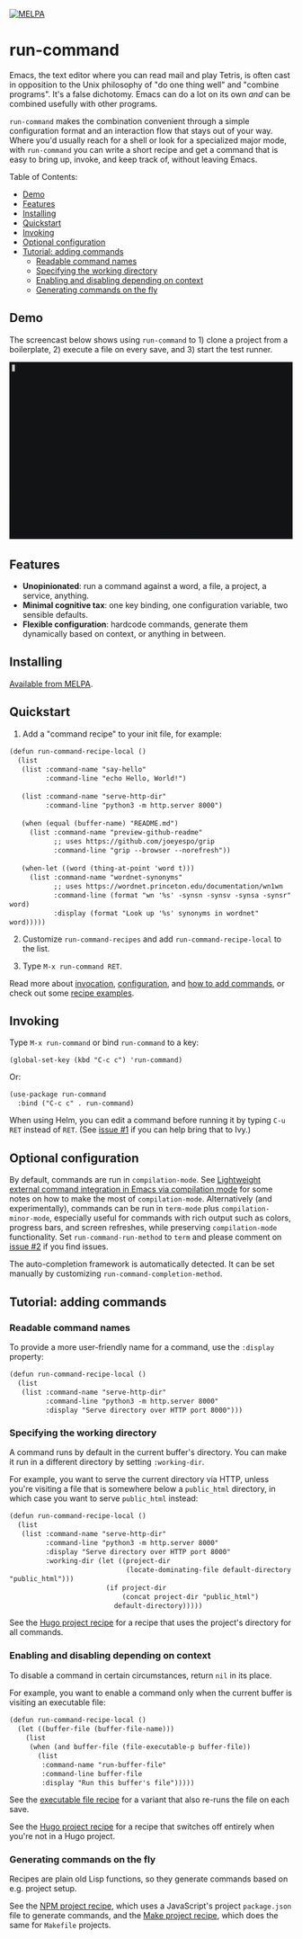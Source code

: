[![MELPA](https://melpa.org/packages/run-command-badge.svg)](https://melpa.org/#/run-command)

# run-command

Emacs, the text editor where you can read mail and play Tetris, is often cast in opposition to the Unix philosophy of "do one thing well" and "combine programs". It's a false dichotomy. Emacs can do a lot on its own _and_ can be combined usefully with other programs.

`run-command` makes the combination convenient through a simple configuration format and an interaction flow that stays out of your way. Where you'd usually reach for a shell or look for a specialized major mode, with `run-command` you can write a short recipe and get a command that is easy to bring up, invoke, and keep track of, without leaving Emacs.

<!-- markdown-toc start - Don't edit this section. Run M-x markdown-toc-refresh-toc -->

Table of Contents:

- [Demo](#demo)
- [Features](#features)
- [Installing](#installing)
- [Quickstart](#quickstart)
- [Invoking](#invoking)
- [Optional configuration](#optional-configuration)
- [Tutorial: adding commands](#tutorial-adding-commands)
  - [Readable command names](#readable-command-names)
  - [Specifying the working directory](#specifying-the-working-directory)
  - [Enabling and disabling depending on context](#enabling-and-disabling-depending-on-context)
  - [Generating commands on the fly](#generating-commands-on-the-fly)

<!-- markdown-toc end -->

## Demo

The screencast below shows using `run-command` to 1) clone a project from a boilerplate, 2) execute a file on every save, and 3) start the test runner.

<p align="center"><img alt="demo" src="./demo.gif"></p>

## Features

- **Unopinionated**: run a command against a word, a file, a project, a service, anything.
- **Minimal cognitive tax**: one key binding, one configuration variable, two sensible defaults.
- **Flexible configuration**: hardcode commands, generate them dynamically based on context, or anything in between.

## Installing

[Available from MELPA](https://melpa.org/#/run-command).

## Quickstart

1. Add a "command recipe" to your init file, for example:

```emacs-lisp
(defun run-command-recipe-local ()
  (list
   (list :command-name "say-hello"
         :command-line "echo Hello, World!")

   (list :command-name "serve-http-dir"
         :command-line "python3 -m http.server 8000")

   (when (equal (buffer-name) "README.md")
     (list :command-name "preview-github-readme"
           ;; uses https://github.com/joeyespo/grip
           :command-line "grip --browser --norefresh"))

   (when-let ((word (thing-at-point 'word t)))
     (list :command-name "wordnet-synonyms"
           ;; uses https://wordnet.princeton.edu/documentation/wn1wn
           :command-line (format "wn '%s' -synsn -synsv -synsa -synsr" word)
           :display (format "Look up '%s' synonyms in wordnet" word)))))
```

2. Customize `run-command-recipes` and add `run-command-recipe-local` to the list.

3. Type `M-x run-command RET`.

Read more about [invocation](#invoking), [configuration](#optional-configuration), and [how to add commands](#tutorial-adding-commands), or check out some [recipe examples](./examples).

## Invoking

Type `M-x run-command` or bind `run-command` to a key:

```emacs-lisp
(global-set-key (kbd "C-c c") 'run-command)
```

Or:

```emacs-lisp
(use-package run-command
  :bind ("C-c c" . run-command)
```

When using Helm, you can edit a command before running it by typing `C-u RET` instead of `RET`. (See [issue #1](https://github.com/bard/emacs-run-command/issues) if you can help bring that to Ivy.)

## Optional configuration

By default, commands are run in `compilation-mode`. See [Lightweight external command integration in Emacs via compilation mode](https://massimilianomirra.com/notes/lightweight-external-command-integration-in-emacs-via-compilation-mode/) for some notes on how to make the most of `compilation-mode`. Alternatively (and experimentally), commands can be run in `term-mode` plus `compilation-minor-mode`, especially useful for commands with rich output such as colors, progress bars, and screen refreshes, while preserving `compilation-mode` functionality. Set `run-command-run-method` to `term` and please comment on [issue #2](https://github.com/bard/emacs-run-command/issues/2) if you find issues.

The auto-completion framework is automatically detected. It can be set manually by customizing `run-command-completion-method`.

## Tutorial: adding commands

### Readable command names

To provide a more user-friendly name for a command, use the `:display` property:

```emacs-lisp
(defun run-command-recipe-local ()
  (list
   (list :command-name "serve-http-dir"
         :command-line "python3 -m http.server 8000"
         :display "Serve directory over HTTP port 8000")))
```

### Specifying the working directory

A command runs by default in the current buffer's directory. You can make it run in a different directory by setting `:working-dir`.

For example, you want to serve the current directory via HTTP, unless you're visiting a file that is somewhere below a `public_html` directory, in which case you want to serve `public_html` instead:

```emacs-lisp
(defun run-command-recipe-local ()
  (list
   (list :command-name "serve-http-dir"
         :command-line "python3 -m http.server 8000"
         :display "Serve directory over HTTP port 8000"
         :working-dir (let ((project-dir
                             (locate-dominating-file default-directory "public_html")))
                        (if project-dir
                            (concat project-dir "public_html")
                          default-directory)))))
```

See the [Hugo project recipe](examples/run-command-recipe-hugo.el) for a recipe that uses the project's directory for all commands.

### Enabling and disabling depending on context

To disable a command in certain circumstances, return `nil` in its place.

For example, you want to enable a command only when the current buffer is visiting an executable file:

```emacs-lisp
(defun run-command-recipe-local ()
  (let ((buffer-file (buffer-file-name)))
    (list
     (when (and buffer-file (file-executable-p buffer-file))
       (list
        :command-name "run-buffer-file"
        :command-line buffer-file
        :display "Run this buffer's file")))))
```

See the [executable file recipe](examples/run-command-recipe-executables.el) for a variant that also re-runs the file on each save.

See the [Hugo project recipe](examples/run-command-recipe-hugo.el) for a recipe that switches off entirely when you're not in a Hugo project.

### Generating commands on the fly

Recipes are plain old Lisp functions, so they generate commands based on e.g. project setup.

See the [NPM project recipe](examples/run-command-recipe-package-json.el), which uses a JavaScript's project `package.json` file to generate commands, and the [Make project recipe](examples/run-command-recipe-make.el), which does the same for `Makefile` projects.
